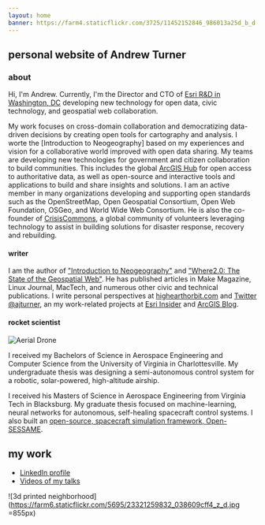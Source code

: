 ```yaml
---
layout: home
banner: https://farm4.staticflickr.com/3725/11452152846_986013a25d_b_d.jpg
---
```


## personal website of Andrew Turner

### about

Hi, I'm Andrew. Currently, I'm the Director and CTO of [Esri R&amp;D in Washington, DC](http://dc.esri.com) developing new technology for open data, civic technology, and geospatial web collaboration. 

My work focuses on cross-domain collaboration and democratizing data-driven decisions by creating open tools for cartography and analysis. I worte the  [Introduction to Neogeography] based on my experiences and vision for a collaborative world improved with open data sharing.  My teams are developing new technologies for government and citizen collaboration to build communities. This includes the global [ArcGIS Hub](http://hub.arcgis.com) for open access to authoritative data, as well as open-source and interactive tools and applications to build and share insights and solutions. I am an active member in many organizations developing and supporting open standards such as the OpenStreetMap, Open Geospatial Consortium, Open Web Foundation, OSGeo, and World Wide Web Consortium. He is also the co-founder of [CrisisCommons](https://crisiscommons.org/), a global community of volunteers leveraging technology to assist in building solutions for disaster response, recovery and rebuilding.


#### writer

I am the author of ["Introduction to Neogeography"](http://shop.oreilly.com/product/9780596529956.do) and ["Where2.0: The State of the Geospatial Web"](http://shop.oreilly.com/product/9780596522568.do). He has published articles in Make Magazine, Linux Journal, MacTech, and numerous other civic and technical publications. I write personal perspectives at [highearthorbit.com](http://highearthorbit.com) and [Twitter @ajturner](https://twitter.com/ajturner), an my work-related projects at [Esri Insider](https://blogs.esri.com/esri/esri-insider/author/ajturner/) and [ArcGIS Blog](https://blogs.esri.com/esri/arcgis/author/ajturner/).

#### rocket scientist

![Aerial Drone](https://farm8.staticflickr.com/7558/15685514648_7f2f76b05c_z_d.jpg)

I received my Bachelors of Science in Aerospace Engineering and Computer Science from the University of Virginia in Charlottesville. My undergraduate thesis was designing a semi-autonomous control system for a robotic, solar-powered, high-altitude airship.

I received his Masters of Science in Aerospace Engineering from Virginia Tech in Blacksburg. My graduate thesis focused on machine-learning, neural networks for autonomous, self-healing spacecraft control systems. I also built an [open-source, spacecraft simulation framework, Open-SESSAME](http://github.com/spacecraft).


## my work

- [LinkedIn profile](https://www.linkedin.com/in/ajturner/)
- [Videos of my talks](https://www.youtube.com/playlist?list=PLJN4HgE09_NTKB8WYsGL8_1AIPfu0eemF)

![3d printed neighborhood](https://farm6.staticflickr.com/5695/23321259832_038609cff4_z_d.jpg =855px)

